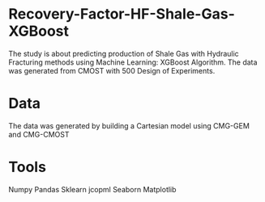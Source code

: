 # Recovery-Factor-HF-Shale-Gas-XGBoost
The study is about predicting production of Shale Gas with Hydraulic Fracturing methods using Machine Learning: XGBoost Algorithm. The data was generated from CMOST with 500 Design of Experiments.

# Data
The data was generated by building a Cartesian model using CMG-GEM and CMG-CMOST

# Tools
Numpy
Pandas
Sklearn
jcopml
Seaborn
Matplotlib
